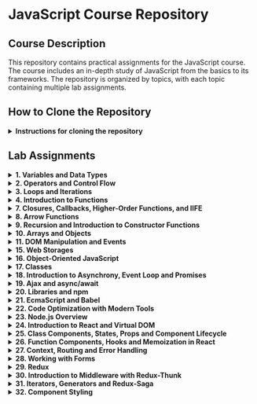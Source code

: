 # JavaScript Course Repository

## Course Description
This repository contains practical assignments for the JavaScript course. The course includes an in-depth study of JavaScript from the basics to its frameworks. The repository is organized by topics, with each topic containing multiple lab assignments.

## How to Clone the Repository
<details>
<summary><b>Instructions for cloning the repository</b></summary>

### Clone the Entire Repository
```bash
git clone https://github.com/igorpy1997/JSCourse.git
cd JSCourse
```

### Clone a Specific Folder (using sparse checkout)
```bash
# Clone repository with minimal depth
git clone --filter=blob:none --sparse https://github.com/igorpy1997/JSCourse.git
cd JSCourse

# Set up sparse-checkout for a specific folder
git sparse-checkout set "variablesAndType/typesList"

# Update from remote repository
git pull origin main
```
</details>

## Lab Assignments

<details>
<summary><b>1. Variables and Data Types</b></summary>

First topic covering JavaScript variables and data types fundamentals.

### typesList
- Create a repository with an index.html file
- Add a small script that displays all known data types in the console using the typeof operator and console.log

### numbersAndStrings
- Get three lines from the user and display them in any order with a single command (template strings)

### fiveDigitParser
- Break down a five-digit number by digits and display it in the output with spaces between digits
- Example: 10369 → 1 0 3 6 9
</details>

<details>
<summary><b>2. Operators and Control Flow</b></summary>

Second topic covering JavaScript operators, conditional statements, and basic flow control.

### promptWork
- Use prompt to ask for the "user's name"
- Use alert to display "Hello, John! How are you?", where "John" is the name entered by the user

### numberCheck
Given a three-digit number provided by the user, determine:
- Are all digits the same?
- Are there any identical digits?

### userProfile
Create a script that:
- Asks the user for their birth year
- Asks them which city they live in
- Asks for their favorite sport
- When clicking OK, display a window showing:
  - Their age
  - If the user enters Kyiv, Washington, or London, show the message "You live in the capital of..." with the appropriate country
  - Otherwise, show "You live in [city]" where [city] is the entered city

### switchCaseUsage
- Rewrite given code using the switch...case construct
</details>

<details>
<summary><b>3. Loops and Iterations</b></summary>

Third topic covering JavaScript loops, iterations, and number processing.

### numberOutput
- Display numbers from 20 to 30 with a step of 0.5 (20, 20.5, 21, 21.5, ...)

### currencyCalculation
- One dollar costs 26 hryvnias. Display data with the calculated value of 10, 20, 30... 100 dollars

### findNumbers
- Given a whole number N (entered via prompt), display all whole numbers from 1 to 100 whose square does not exceed N

### isPrimeNumber
- Given a whole number (entered via prompt), determine if it is prime (a prime number is greater than 1 and has no divisors other than 1 and itself)
</details>

<details>
<summary><b>4. Introduction to Functions</b></summary>

Fourth topic covering the basics of JavaScript functions, function parameters, and return values.

### symbolRemover
- Create a function that removes a specified number of characters from a string
- The function should take two parameters: the original string and the number of characters to remove
- Return the modified string with the specified number of characters removed

### averageCalculator
- Create a function that calculates the arithmetic mean
- The function should accept multiple numerical arguments
- Return the average value of all provided numbers

### arrayElementRemoval
- Create a function that removes a specific element from an array
- The function should take two parameters: the array and the element to be removed
- Return a new array without the specified element
</details>

<details>
<summary><b>7. Closures, Callbacks, Higher-Order Functions, and IIFE</b></summary>

Seventh topic covering advanced JavaScript functions concepts including closures, currying, callbacks, higher-order functions, and Immediately Invoked Function Expressions (IIFE).

### closure
- Create a closure function that preserves state between calls
- Demonstrate proper scoping and variable access within closures
- Show practical examples of using closures in JavaScript

### currying
- Implement function currying (transforming a function with multiple arguments into a sequence of functions with single arguments)
- Demonstrate the practical application of currying for creating reusable function components
- Show how currying can improve code organization and readability

### functionWithLoop
- Create a higher-order function that works with loops
- Implement an example of using a higher-order function to process an array of data
- Demonstrate how higher-order functions can be used to abstract iteration patterns
</details>

<details>
<summary><b>8. Arrow Functions</b></summary>

Eighth topic covering arrow functions in JavaScript, including their syntax, scope behavior, and practical applications.

### stairs
- Create a "stairs" pattern using arrow functions
- Implement a function that generates a stair pattern of a specified height
- Demonstrate the use of arrow functions for concise code implementation
</details>

<details>
<summary><b>9. Recursion and Introduction to Constructor Functions</b></summary>

Ninth topic covering recursion concepts and an introduction to constructor functions in JavaScript.

### salarySummation
- Create a recursive function to calculate the total salary from a nested structure
- Implement the solution using proper recursion techniques
- Demonstrate how recursion can elegantly solve problems with nested data structures
</details>

<details>
<summary><b>10. Arrays and Objects</b></summary>

Tenth topic covering arrays and objects in JavaScript, their properties, methods, and the Document Object Model (DOM).

### userCard
- Create a user card interface using JavaScript objects
- Implement functionality to display and manipulate user information
- Practice working with object properties and methods

### evenNumbersExtraction
- Create a function that extracts even numbers from an array
- Implement array filtering using methods like filter() or forEach()
- Return a new array containing only the even numbers

### contactBook
- Create a contact book application using objects and arrays
- Implement functionality to add, remove, and search contacts
- Practice manipulating the DOM to display and update the contact list
</details>

<details>
<summary><b>11. DOM Manipulation and Events</b></summary>

Eleventh topic covering DOM manipulation and event handling in JavaScript.

### pythagorasTable
- Create a Pythagoras multiplication table (10×10)
- The table should be dynamically generated
- Display the table on the web page

### colorChangeButton
- Create a text block and a button on the web page
- When the button is clicked, the text should change color
- On the next click, the text should return to its original color

### randomImage
- Place any images named 1.jpg, 2.jpg, 3.jpg, 4.jpg, 5.jpg, 6.jpg, 7.jpg, 8.jpg, 9.jpg in a folder
- Display a randomly selected image using Math.random()
</details>

<details>
<summary><b>15. Web Storages</b></summary>

Fifteenth topic covering client-side data storage mechanisms including localStorage, sessionStorage, and their practical applications.

### toDoList
- Create a fully functional to-do list application
- Implement task creation, editing, deletion, and completion status toggling
- Use localStorage to persist tasks between browser sessions
- Add features like task filtering (all, active, completed) and bulk operations
- Practice data serialization/deserialization and storage event handling
- Demonstrate persistent state management in web applications
</details>

<details>
<summary><b>16. Object-Oriented JavaScript</b></summary>

Sixteenth topic covering object-oriented programming concepts in JavaScript, including constructor functions, prototypes, and class-based inheritance.

### studentConstructor
Create a constructor function for a "Student" entity with the following requirements:

**Properties:**
- First name (ім'я)
- Last name (прізвище)
- Birth year (рік народження)
- Grades array (масив з оцінками)
- Attendance array (масив відвідуваності) - exactly 25 elements, initially empty

**Methods:**
- `getAge()` - returns the student's current age
- `getAverageGrade()` - calculates and returns the average grade
- `present()` - marks attendance as true for the next available slot (max 25 records)
- `absent()` - marks attendance as false for the next available slot (max 25 records)
- `summary()` - evaluates student performance:
  - If average grade > 90 AND attendance rate > 0.9 (90%): return "Молодець!"
  - If only one condition is met: return "Добре, але можна краще"
  - If both conditions fail: return "Редиска!"

**Implementation requirements:**
- Protect against overflow in the attendance array (maximum 25 records)
- Calculate attendance rate as: number of classes attended / total classes
- Create 2-3 student instances to demonstrate all methods
- Show practical usage examples of the constructor and all methods
</details>

<details>
<summary><b>17. Classes</b></summary>

Seventeenth topic covering ES6 classes in JavaScript, their syntax, differences from constructor functions, and inheritance using `extends` and `super`.

### calculator
- Create a Calculator class with basic mathematical operations
- Implement methods: add(), subtract(), multiply(), divide()

### coach
- Create a Coach class with properties: name, specialization, rating
- Add displayInfo() method to show coach information

### bankAccount
- Create a BankAccount class with balance property
- Implement methods: deposit(), withdraw(), getBalance()
- Handle basic account operations and balance management
</details>

<details>
<summary><b>18. Introduction to Asynchrony, Event Loop and Promises</b></summary>

Eighteenth topic covering asynchronous JavaScript concepts including Event Loop, Promises, private class properties, and asynchronous operations management.

### countdownTimer
- Create a countdown timer with variable start time
- Display time in MM:SS format (01:25)
- Stop timer when countdown reaches zero
- Practice with setInterval, clearInterval, and time formatting
</details>

<details>
<summary><b>19. Ajax and async/await</b></summary>

Nineteenth topic covering advanced asynchronous JavaScript including Ajax requests, async/await syntax, Promise handling, fetch API, HTTP methods, and RESTful architecture principles.

### weatherWidget
- Create a weather widget using OpenWeatherMap API
- Implement fetch requests with proper error handling
- Display current weather data with temperature, humidity, pressure
- Practice with async/await and API response processing
- Add button to update weather data and handle loading states
</details>

<details>
<summary><b>20. Libraries and npm</b></summary>

Twentieth topic covering external libraries usage, npm package manager, jQuery fundamentals, Bootstrap components, and integration of third-party tools in JavaScript projects.

### todoListJquery
- Rebuild existing ToDo list application using jQuery library
- Replace vanilla JavaScript DOM manipulation with jQuery methods
- Practice with jQuery selectors, events, and animations

### todoListModal
- Enhance ToDo list with Bootstrap modal windows
- Create modal popup that displays task details when clicked
- Integrate Bootstrap CSS framework with existing functionality
- Practice with Bootstrap components and jQuery event handling
</details>

<details>
<summary><b>21. EcmaScript and Babel</b></summary>

Twenty-first topic covering modern JavaScript features, EcmaScript standards, Babel transpiler setup, advanced object methods, optional chaining, and browser compatibility solutions.

### babelOptimization
- Optimize previous homework assignment using Babel transpiler
- Set up Babel configuration with npm for browser compatibility
- Use modern ES6+ features (destructuring, arrow functions, async/await)
- Configure Babel presets and plugins for legacy browser support
- Practice with modern JavaScript syntax while maintaining compatibility
</details>

<details>
<summary><b>22. Code Optimization with Modern Tools</b></summary>

Twenty-second topic covering build tools like Webpack and Gulp, npm package management, project configuration, loaders, plugins, and development vs production optimization.

### webpackBuild
- Create Webpack build configuration for previous project
- Implement JavaScript optimization, concatenation, and minification
- Set up SCSS to CSS compilation with minification
- Configure file watcher for automatic rebuilds
- Optional features:
  - Development server setup
  - Image optimization with image-minimizer-webpack-plugin
- Practice with webpack.config.js and build automation
</details>

<details>
<summary><b>23. Node.js Overview</b></summary>

Twenty-third topic covering Node.js fundamentals, backend development with Express, REST API implementation, and database integration.

### todoApiServer
- Create TODO list API using Node.js and Express
- Implement CRUD operations (Create, Read, Update, Delete)
- Set up CORS configuration for cross-origin requests
- Integrate MongoDB database for data persistence
- Create separate frontend folder to interact with API
- Practice with RESTful endpoints and HTTP methods
</details>

<details>
<summary><b>24. Introduction to React and Virtual DOM</b></summary>

Twenty-fourth topic covering React fundamentals, Virtual DOM concepts, JSX syntax, and component-based architecture.

### firstReactApp
- Generate your first React application using Create React App or Vite
- Create interface for SWAPI (Star Wars API) - UI only, no request logic or events
- Use Bootstrap library integration
- Add custom CSS files for additional styling if needed
</details>

<details>
<summary><b>25. Class Components, States, Props and Component Lifecycle</b></summary>

Twenty-fifth topic covering React class components, state management with setState, props handling, and component lifecycle methods.

### emojiVoting
- Create emoji voting application using class components
- Display list of emojis with click counters for each
- Add "Show Results" button that displays winning emoji based on vote count
- Store voting data in localStorage for persistence
- Include "Clear Results" button to reset all votes
- Practice with component lifecycle methods (componentDidMount, componentWillUnmount)
- Implement state management using setState method
</details>

<details>
<summary><b>26. Function Components, Hooks and Memoization in React</b></summary>

Twenty-sixth topic covering React functional components, hooks (useState, useEffect, useCallback, useRef), and performance optimization through memoization.

### emojiVotingHooks
- Refactor previous emoji voting application to use functional components
- Implement state management using useState hook
- Use useEffect for side effects and lifecycle equivalent methods
- Practice with useCallback for function memoization
- Apply useRef for DOM element references
- Optimize component performance with proper hook usage
</details>

<details>
<summary><b>27. Context, Routing and Error Handling</b></summary>

Twenty-seventh topic covering React Context API, routing with React Router, and error handling with Error Boundaries for building robust Single Page Applications.

### spaApplication
- Create a Single Page Application (SPA) using Vite
- Implement navigation header with links to: "Home", "Contacts", "About Me"
- Add TODO list form on the home page
- Implement dark/light theme toggle using React Context
- Fill "Contacts" and "About Me" pages with custom content
- Add Error Boundaries for proper error handling
- Practice with React Router for client-side routing
- Use useContext hook for global state management (theme switching)
</details>

<details>
<summary><b>28. Working with Forms</b></summary>

Twenty-eighth topic covering form handling in React, including controlled and uncontrolled components, form validation, and integration with popular form libraries like Formik and React Hook Form.

The lesson emphasizes the importance of regular practice and applying acquired skills in React and JavaScript development. Students learn about creating forms, submitting data to servers, handling events, and validating inputs. The topic covers controlled vs uncontrolled components, and introduces popular form libraries such as React Final Form and Hook Form for creating dynamic forms with proper validation.

### todoListFormik
- Create a TODO list application using Formik library
- Implement form validation with minimum input length requirement (at least 5 characters)
- Practice with Formik's form handling patterns and validation schemas
- Demonstrate proper form state management and error handling
</details>

<details>
<summary><b>29. Redux</b></summary>

Twenty-ninth topic covering Redux state management library and its integration with React applications. Students learn about the "single source of truth" concept, creating stores and reducers, and implementing clean functions for reliable Redux operation.

The lesson covers Redux fundamentals including store creation, reducer functions, action standards, and practical examples of implementing a counter using Redux. Students practice integrating Redux into their projects and learn about code structure and state management approaches.

### reduxCounter
- Implement a counter application using Redux
- Create store, actions, and reducers following Redux patterns
- Practice with Redux state management and action dispatch
- Integrate Redux with React components using connect or hooks
</details>

<details>
<summary><b>30. Introduction to Middleware with Redux-Thunk</b></summary>

Thirtieth topic covering Redux Toolkit for state management in large projects and implementing middleware for complex asynchronous operations such as server requests. Students learn to organize code by structurally separating request logic from components.

The lesson demonstrates creating asynchronous actions with Redux Toolkit that can be directly integrated into React components. Also covers the importance of unique keys in lists for optimizing React rendering performance.

### swapiReduxThunk
- Create a SWAPI (Star Wars API) application using redux-thunk
- Implement asynchronous data fetching with proper loading states
- Add a footer button that clears TODO data
- Practice with middleware patterns and async action creators
- Follow the provided interface example for consistent UI design
</details>

<details>
<summary><b>31. Iterators, Generators and Redux-Saga</b></summary>

Thirty-first topic covering JavaScript iterators, generators, and Redux-Saga middleware for handling complex asynchronous flows. Students learn about symbols as unique primitives, iterators for traversing collections, and generators that can pause and resume execution.

The lesson focuses on understanding generators as a foundation for working effectively with Redux-Saga library. Students learn to use Redux-Saga for handling asynchronous requests, subscribing to actions, launching workers, and processing server requests.

### todoReduxSaga
- Implement TODO list functionality using Redux-Saga
- Create sagas for handling asynchronous operations:
  - Adding and loading items
  - Deletion
  - Completion toggling
  - Editing
  - Clearing all items
- Practice with generator functions and saga patterns
- Implement proper error handling and loading states
</details>

<details>
<summary><b>32. Component Styling</b></summary>

Thirty-second topic covering component styling in React using various libraries and technologies such as CSS modules, Emotion, and SASS. Students learn proper project structure organization where each component has its own folder and styles, emphasizing the importance of modularity.

The lesson focuses on dynamic styling and methodology for writing styles that help avoid class conflicts. Students explore popular styling libraries like Material-UI for quick and efficient UI element creation, and learn about dynamic style management using props for greater flexibility.

### resumeWebsite
- Create a personal resume website using Material-UI or Ant Design
- Implement the following pages and features:
  - Header with navigation menu
  - Main page resembling a resume with skills description
  - TODO list page
  - SWAPI page
  - Footer with contact information
- Practice with component styling and UI library integration
- Demonstrate responsive design and modern styling approaches
</details>